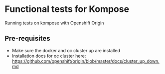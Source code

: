 # Functional tests for Kompose

Running tests on kompose with Openshift Origin


## Pre-requisites
* Make sure the docker and oc cluster up are installed
* Installation docs  for oc cluster here: https://github.com/openshift/origin/blob/master/docs/cluster_up_down.md
